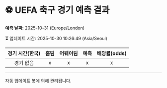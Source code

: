 # ⚽️ UEFA 축구 경기 예측 결과

**예측 날짜:** 2025-10-31 (Europe/London)

⏳ 업데이트 시간: 2025-10-30 10:26:49 (Asia/Seoul)

| 경기 시간(한국) | 홈팀 | 어웨이팀 | 예측 | 배당률(odds) |
|:-------------:|:-----:|:-------:|:-----:|:------------:|
| 경기 없음 | x | x | x | x |

---
자동 업데이트 봇에 의해 관리됩니다.
